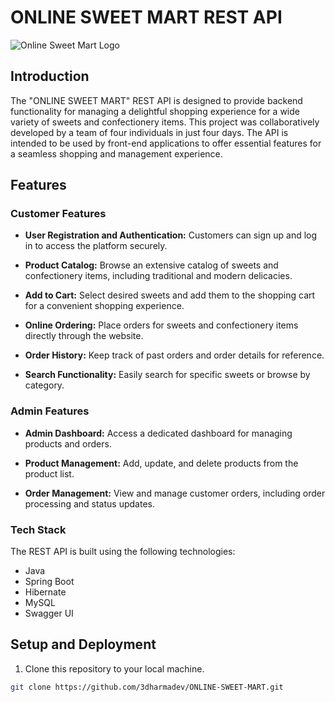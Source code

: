  # ONLINE SWEET MART REST API

![Online Sweet Mart Logo](https://github.com/3dharmadev/ONLINE-SWEET-MART/blob/main/src/main/webapp/images/logo.png)

## Introduction

The "ONLINE SWEET MART" REST API is designed to provide backend functionality for managing a delightful shopping experience for a wide variety of sweets and confectionery items. This project was collaboratively developed by a team of four individuals in just four days. The API is intended to be used by front-end applications to offer essential features for a seamless shopping and management experience.

## Features

### Customer Features

- **User Registration and Authentication:** Customers can sign up and log in to access the platform securely.

- **Product Catalog:** Browse an extensive catalog of sweets and confectionery items, including traditional and modern delicacies.

- **Add to Cart:** Select desired sweets and add them to the shopping cart for a convenient shopping experience.

- **Online Ordering:** Place orders for sweets and confectionery items directly through the website.

- **Order History:** Keep track of past orders and order details for reference.

- **Search Functionality:** Easily search for specific sweets or browse by category.

### Admin Features

- **Admin Dashboard:** Access a dedicated dashboard for managing products and orders.

- **Product Management:** Add, update, and delete products from the product list.

- **Order Management:** View and manage customer orders, including order processing and status updates.

### Tech Stack

The REST API is built using the following technologies:

- Java
- Spring Boot
- Hibernate
- MySQL
- Swagger UI

## Setup and Deployment

1. Clone this repository to your local machine.

```bash
git clone https://github.com/3dharmadev/ONLINE-SWEET-MART.git
